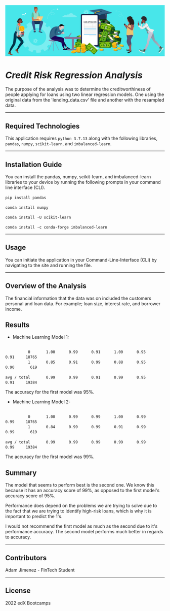 ![An image for the header of the Repository](banner.png)

# *Credit Risk Regression Analysis*

The purpose of the analysis was to determine the creditworthiness of people applying for loans using two linear regression models. One using the original data from the 'lending_data.csv' file and another with the resampled data. 

---

## **Required Technologies**

This application requires `python 3.7.13` along with the following libraries, `pandas`, `numpy`, `scikit-learn`, and `imbalanced-learn`.

---

## Installation Guide

You can install the pandas, numpy, scikit-learn, and imbalanced-learn libraries to your device by running the following prompts in your command line interface (CLI).

```pip install pandas```

```conda install numpy```

```conda install -U scikit-learn```

```conda install -c conda-forge imbalanced-learn```

---

## Usage

You can initiate the application in your Command-Line-Interface (CLI) by navigating to the site and running the file.

---

## Overview of the Analysis

The financial information that the data was on included the customers personal and loan data. For example; loan size, interest rate, and borrower income.

## Results

* Machine Learning Model 1:

```              pre       rec       spe        f1       geo       iba       sup

          0       1.00      0.99      0.91      1.00      0.95      0.91     18765
          1       0.85      0.91      0.99      0.88      0.95      0.90       619

avg / total       0.99      0.99      0.91      0.99      0.95      0.91     19384
```

The accuracy for the first model was 95%.


* Machine Learning Model 2:

```                   pre       rec       spe        f1       geo       iba       sup

          0       1.00      0.99      0.99      1.00      0.99      0.99     18765
          1       0.84      0.99      0.99      0.91      0.99      0.99       619

avg / total       0.99      0.99      0.99      0.99      0.99      0.99     19384
```

The accuracy for the first model was 99%.

## Summary

The model that seems to perform best is the second one. We know this because it has an accuracy score of 99%, as opposed to the first model's accuracy score of 95%. 

Performance does depend on the problems we are trying to solve due to the fact that we are trying to identify high-risk loans, which is why it is important to predict the 1's.

I would not recommend the first model as much as the second due to it's performance accuracy. The second model performs much better in regards to accuracy.

---

## Contributors

Adam Jimenez - FinTech Student

---

## License

2022 edX Bootcamps


